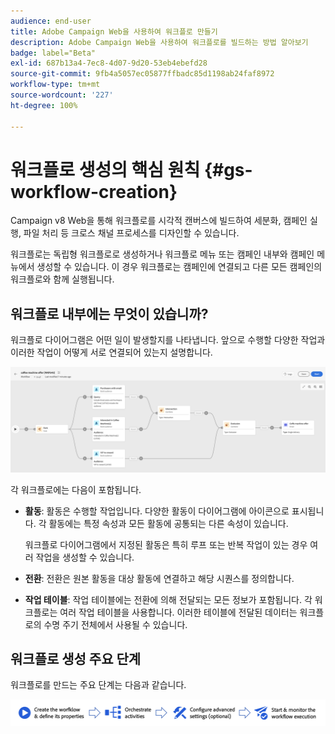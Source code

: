 ```yaml
---
audience: end-user
title: Adobe Campaign Web을 사용하여 워크플로 만들기
description: Adobe Campaign Web을 사용하여 워크플로를 빌드하는 방법 알아보기
badge: label="Beta"
exl-id: 687b13a4-7ec8-4d07-9d20-53eb4ebefd28
source-git-commit: 9fb4a5057ec05877ffbadc85d1198ab24faf8972
workflow-type: tm+mt
source-wordcount: '227'
ht-degree: 100%

---
```



# 워크플로 생성의 핵심 원칙 {#gs-workflow-creation}

Campaign v8 Web을 통해 워크플로를 시각적 캔버스에 빌드하여 세분화, 캠페인 실행, 파일 처리 등 크로스 채널 프로세스를 디자인할 수 있습니다.

워크플로는 독립형 워크플로로 생성하거나 워크플로 메뉴 또는 캠페인 내부와 캠페인 메뉴에서 생성할 수 있습니다. 이 경우 워크플로는 캠페인에 연결되고 다른 모든 캠페인의 워크플로와 함께 실행됩니다.

## 워크플로 내부에는 무엇이 있습니까?

워크플로 다이어그램은 어떤 일이 발생할지를 나타냅니다. 앞으로 수행할 다양한 작업과 이러한 작업이 어떻게 서로 연결되어 있는지 설명합니다.

![](assets/workflow-example.png)

각 워크플로에는 다음이 포함됩니다.

* **활동**: 활동은 수행할 작업입니다. 다양한 활동이 다이어그램에 아이콘으로 표시됩니다. 각 활동에는 특정 속성과 모든 활동에 공통되는 다른 속성이 있습니다.

  워크플로 다이어그램에서 지정된 활동은 특히 루프 또는 반복 작업이 있는 경우 여러 작업을 생성할 수 있습니다.

* **전환**: 전환은 원본 활동을 대상 활동에 연결하고 해당 시퀀스를 정의합니다.

* **작업 테이블**: 작업 테이블에는 전환에 의해 전달되는 모든 정보가 포함됩니다. 각 워크플로는 여러 작업 테이블을 사용합니다. 이러한 테이블에 전달된 데이터는 워크플로의 수명 주기 전체에서 사용될 수 있습니다.

## 워크플로 생성 주요 단계

워크플로를 만드는 주요 단계는 다음과 같습니다.

![](assets/workflow-creation-process.png)

